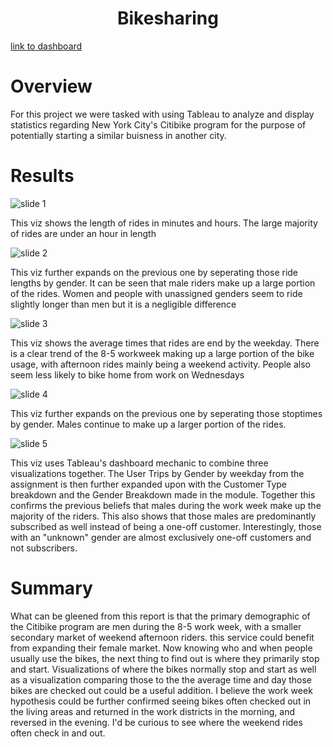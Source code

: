 <h1 align=center> Bikesharing </h1>

[link to dashboard](https://public.tableau.com/app/profile/ryan.hagg/viz/Book2_16644764096250/Story1)

# Overview
<p> For this project we were tasked with using Tableau to analyze and display statistics regarding New York City's Citibike program for the purpose of potentially starting a similar buisness in another city.

# Results
![slide 1](https://user-images.githubusercontent.com/106105597/193333712-e593e4cc-26f8-4a6c-83b9-10e9a8954b44.png)

<p>This viz shows the length of rides in minutes and hours. The large majority of rides are under an hour in length </p>

![slide 2](https://user-images.githubusercontent.com/106105597/193333717-2588606c-08ed-482f-ae70-abcab883cb96.png)

<p> This viz further expands on the previous one by seperating those ride lengths by gender. It can be seen that male riders make up a large portion of the rides. Women and people with unassigned genders seem to ride slightly longer than men but it is a negligible difference </p>

![slide 3](https://user-images.githubusercontent.com/106105597/193333721-6bd15a97-0a16-457d-89f8-f8c051beddbf.png)

<p> This viz shows the average times that rides are end by the weekday. There is a clear trend of the 8-5 workweek making up a large portion of the bike usage, with afternoon rides mainly being a weekend activity. People also seem less likely to bike home from work on Wednesdays</p>

![slide 4](https://user-images.githubusercontent.com/106105597/193333737-ce41e940-10f1-449d-bb77-4a995b9e1f22.png)

<p> This viz further expands on the previous one by seperating those stoptimes by gender. Males continue to make up a larger portion of the rides. </p>

![slide 5](https://user-images.githubusercontent.com/106105597/193333741-9a84da7c-a2a6-4f9a-b094-eb7c870e7c79.png)

<p>This viz uses Tableau's dashboard mechanic to combine three visualizations together. The User Trips by Gender by weekday from the assignment is then further expanded upon with the Customer Type breakdown and the Gender Breakdown made in the module. Together this confirms the previous beliefs that males during the work week make up the majority of the riders. This also shows that those males are predominantly subscribed as well instead of being a one-off customer. Interestingly, those with an "unknown" gender are almost exclusively one-off customers and not subscribers.</p>

# Summary
<p> What can be gleened from this report is that the primary demographic of the Citibike program are men during the 8-5 work week, with a smaller secondary market of weekend afternoon riders. this service could benefit from expanding their female market. Now knowing who and when people usually use the bikes, the next thing to find out is where they primarily stop and start. Visualizations of where the bikes normally stop and start as well as a visualization comparing those to the the average time and day those bikes are checked out could be a useful addition. I believe the work week hypothesis could be further confirmed seeing bikes often checked out in the living areas and returned in the work districts in the morning, and reversed in the evening. I'd be curious to see where the weekend rides often check in and out. </p> 
